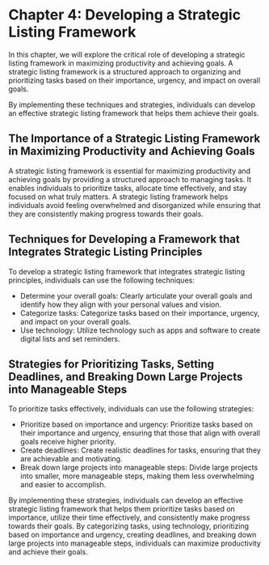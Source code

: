 Chapter 4: Developing a Strategic Listing Framework
===================================================

In this chapter, we will explore the critical role of developing a strategic listing framework in maximizing productivity and achieving goals. A strategic listing framework is a structured approach to organizing and prioritizing tasks based on their importance, urgency, and impact on overall goals.

By implementing these techniques and strategies, individuals can develop an effective strategic listing framework that helps them achieve their goals.

The Importance of a Strategic Listing Framework in Maximizing Productivity and Achieving Goals
----------------------------------------------------------------------------------------------

A strategic listing framework is essential for maximizing productivity and achieving goals by providing a structured approach to managing tasks. It enables individuals to prioritize tasks, allocate time effectively, and stay focused on what truly matters. A strategic listing framework helps individuals avoid feeling overwhelmed and disorganized while ensuring that they are consistently making progress towards their goals.

Techniques for Developing a Framework that Integrates Strategic Listing Principles
----------------------------------------------------------------------------------

To develop a strategic listing framework that integrates strategic listing principles, individuals can use the following techniques:

* Determine your overall goals: Clearly articulate your overall goals and identify how they align with your personal values and vision.
* Categorize tasks: Categorize tasks based on their importance, urgency, and impact on your overall goals.
* Use technology: Utilize technology such as apps and software to create digital lists and set reminders.

Strategies for Prioritizing Tasks, Setting Deadlines, and Breaking Down Large Projects into Manageable Steps
------------------------------------------------------------------------------------------------------------

To prioritize tasks effectively, individuals can use the following strategies:

* Prioritize based on importance and urgency: Prioritize tasks based on their importance and urgency, ensuring that those that align with overall goals receive higher priority.
* Create deadlines: Create realistic deadlines for tasks, ensuring that they are achievable and motivating.
* Break down large projects into manageable steps: Divide large projects into smaller, more manageable steps, making them less overwhelming and easier to accomplish.

By implementing these strategies, individuals can develop an effective strategic listing framework that helps them prioritize tasks based on importance, utilize their time effectively, and consistently make progress towards their goals. By categorizing tasks, using technology, prioritizing based on importance and urgency, creating deadlines, and breaking down large projects into manageable steps, individuals can maximize productivity and achieve their goals.
